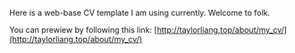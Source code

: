 Here is a web-base CV template I am using currently. Welcome to folk.

You can prewiew by following this link: [http://taylorliang.top/about/my_cv/](http://taylorliang.top/about/my_cv/)
